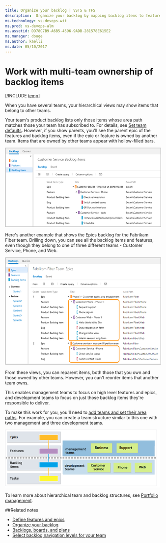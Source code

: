 ```yaml
---
title: Organize your backlog | VSTS & TFS  
description:  Organize your backlog by mapping backlog items to features, and features to epics in VSTS or Team Foundation Server (TFS)  
ms.technology: vs-devops-wit
ms.prod: vs-devops-alm
ms.assetid: DD78C7B9-A6B5-4596-9ADB-281578E615E2  
ms.manager: douge
ms.author: kaelli
ms.date: 05/10/2017
--- 
```


# Work with multi-team ownership of backlog items  

[!INCLUDE [temp](../_shared/dev15-version-header.md)]

<a id="multi-team">  </a>

When you have several teams, your hierarchical views may show items that belong to other teams.  

Your team's product backlog lists only those items whose area path matches those your team has subscribed to. For details, see [Set team defaults](../scale/set-team-defaults.md). However, if you show parents, 
you'll see the parent epic of the features and backlog items, even if the epic or feature is owned by another team. 
Items that are owned by other teams appear with hollow-filled bars.  

<img src="_img/ALM_OB_CustServTeamBacklog.png" alt="Team backlog is filtered based on area path ownership" style="border: 2px solid #C3C3C3;" />  

Here's another example that shows the Epics backlog for the Fabrikam Fiber team. 
Drilling down, you can see all the backlog items and features, even though they 
belong to one of three different teams - Customer Service, Phone, and Web.  
 
<img src="_img/ALM_OB_MutliTeamOwnershipEpics.png" alt="Drill-down of Epics showing features and backlog items owned by other teams" style="border: 2px solid #C3C3C3;" />  

From these views, you can reparent items, both those that you own and those owned by other teams. 
However, you can't reorder items that another team owns.  

This enables management teams to focus on high level features and epics, and development teams 
to focus on just those backlog items they're responsible to deliver. 

To make this work for you, you'll need to [add teams and set their area paths](../scale/multiple-teams.md). 
For example, you can create a team structure similar to this one with two management and three development teams.

![Conceptual image of backlogs and multi-team ownership](_img/ALM_OB_MultiTeam_C.png)

To learn more about hierarchical team and backlog structures, see [Portfolio management](../scale/portfolio-management.md).


##Related notes

- [Define features and epics](define-features-epics.md)
- [Organize your backlog](organize-backlog.md)
- [Backlogs, boards, and plans](../backlogs-boards-plans.md)  
- [Select backlog navigation levels for your team](../customize/select-backlog-navigation-levels.md)  